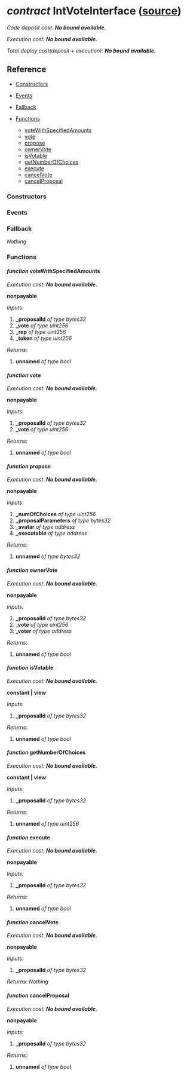 # *contract* IntVoteInterface ([source](https://github.com/daostack/daostack/tree/master/./contracts/VotingMachines/IntVoteInterface.sol))
*Code deposit cost: **No bound available.***

*Execution cost: **No bound available.***

*Total deploy cost(deposit + execution): **No bound available.***

> 

## Reference
- [Constructors](#constructors)

- [Events](#events)

- [Fallback](#fallback)
- [Functions](#functions)
    - [voteWithSpecifiedAmounts](#function-votewithspecifiedamounts)
    - [vote](#function-vote)
    - [propose](#function-propose)
    - [ownerVote](#function-ownervote)
    - [isVotable](#function-isvotable)
    - [getNumberOfChoices](#function-getnumberofchoices)
    - [execute](#function-execute)
    - [cancelVote](#function-cancelvote)
    - [cancelProposal](#function-cancelproposal)
### Constructors

### Events

### Fallback
*Nothing*
### Functions
#### *function* voteWithSpecifiedAmounts

*Execution cost: **No bound available.***

**nonpayable**

*Inputs:*
1. **_proposalId** *of type bytes32*
2. **_vote** *of type uint256*
3. **_rep** *of type uint256*
4. **_token** *of type uint256*

*Returns:*
1. **unnamed** *of type bool*


#### *function* vote

*Execution cost: **No bound available.***

**nonpayable**

*Inputs:*
1. **_proposalId** *of type bytes32*
2. **_vote** *of type uint256*

*Returns:*
1. **unnamed** *of type bool*


#### *function* propose

*Execution cost: **No bound available.***

**nonpayable**

*Inputs:*
1. **_numOfChoices** *of type uint256*
2. **_proposalParameters** *of type bytes32*
3. **_avatar** *of type address*
4. **_executable** *of type address*

*Returns:*
1. **unnamed** *of type bytes32*


#### *function* ownerVote

*Execution cost: **No bound available.***

**nonpayable**

*Inputs:*
1. **_proposalId** *of type bytes32*
2. **_vote** *of type uint256*
3. **_voter** *of type address*

*Returns:*
1. **unnamed** *of type bool*


#### *function* isVotable

*Execution cost: **No bound available.***

**constant | view**

*Inputs:*
1. **_proposalId** *of type bytes32*

*Returns:*
1. **unnamed** *of type bool*


#### *function* getNumberOfChoices

*Execution cost: **No bound available.***

**constant | view**

*Inputs:*
1. **_proposalId** *of type bytes32*

*Returns:*
1. **unnamed** *of type uint256*


#### *function* execute

*Execution cost: **No bound available.***

**nonpayable**

*Inputs:*
1. **_proposalId** *of type bytes32*

*Returns:*
1. **unnamed** *of type bool*


#### *function* cancelVote

*Execution cost: **No bound available.***

**nonpayable**

*Inputs:*
1. **_proposalId** *of type bytes32*

*Returns:*
*Nothing*


#### *function* cancelProposal

*Execution cost: **No bound available.***

**nonpayable**

*Inputs:*
1. **_proposalId** *of type bytes32*

*Returns:*
1. **unnamed** *of type bool*


